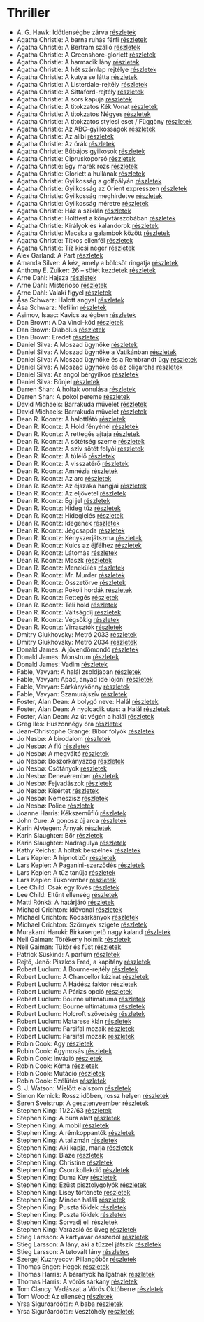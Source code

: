 # Thriller

- A. G. Hawk: Időtlenségbe zárva [részletek](../_details/A.%20G.%20Hawk.md#id_949)
- Agatha Christie: A barna ruhás férfi [részletek](../_details/Agatha%20Christie.md#id_1745)
- Agatha Christie: A Bertram szálló [részletek](../_details/Agatha%20Christie.md#id_1746)
- Agatha Christie: A Greenshore-gloriett [részletek](../_details/Agatha%20Christie.md#id_1762)
- Agatha Christie: A harmadik lány [részletek](../_details/Agatha%20Christie.md#id_1786)
- Agatha Christie: A hét számlap rejtélye [részletek](../_details/Agatha%20Christie.md#id_1748)
- Agatha Christie: A kutya se látta [részletek](../_details/Agatha%20Christie.md#id_1751)
- Agatha Christie: A Listerdale-rejtély [részletek](../_details/Agatha%20Christie.md#id_1753)
- Agatha Christie: A Sittaford-rejtély [részletek](../_details/Agatha%20Christie.md#id_1754)
- Agatha Christie: A sors kapuja [részletek](../_details/Agatha%20Christie.md#id_1755)
- Agatha Christie: A titokzatos Kék Vonat [részletek](../_details/Agatha%20Christie.md#id_1757)
- Agatha Christie: A titokzatos Négyes [részletek](../_details/Agatha%20Christie.md#id_238)
- Agatha Christie: A titokzatos stylesi eset / Függöny [részletek](../_details/Agatha%20Christie.md#id_1758)
- Agatha Christie: Az ABC-gyilkosságok [részletek](../_details/Agatha%20Christie.md#id_1764)
- Agatha Christie: Az alibi [részletek](../_details/Agatha%20Christie.md#id_1765)
- Agatha Christie: Az órák [részletek](../_details/Agatha%20Christie.md#id_1768)
- Agatha Christie: Bűbájos gyilkosok [részletek](../_details/Agatha%20Christie.md#id_1771)
- Agatha Christie: Cipruskoporsó [részletek](../_details/Agatha%20Christie.md#id_1772)
- Agatha Christie: Egy marék rozs [részletek](../_details/Agatha%20Christie.md#id_1773)
- Agatha Christie: Gloriett a hullának [részletek](../_details/Agatha%20Christie.md#id_1777)
- Agatha Christie: Gyilkosság a golfpályán [részletek](../_details/Agatha%20Christie.md#id_1781)
- Agatha Christie: Gyilkosság az Orient expresszen [részletek](../_details/Agatha%20Christie.md#id_1782)
- Agatha Christie: Gyilkosság meghirdetve [részletek](../_details/Agatha%20Christie.md#id_1783)
- Agatha Christie: Gyilkosság méretre [részletek](../_details/Agatha%20Christie.md#id_1784)
- Agatha Christie: Ház a sziklán [részletek](../_details/Agatha%20Christie.md#id_1790)
- Agatha Christie: Holttest a könyvtárszobában [részletek](../_details/Agatha%20Christie.md#id_1791)
- Agatha Christie: Királyok és kalandorok [részletek](../_details/Agatha%20Christie.md#id_1793)
- Agatha Christie: Macska a galambok között [részletek](../_details/Agatha%20Christie.md#id_1795)
- Agatha Christie: Titkos ellenfél [részletek](../_details/Agatha%20Christie.md#id_1756)
- Agatha Christie: Tíz kicsi néger [részletek](../_details/Agatha%20Christie.md#id_79)
- Alex Garland: A Part [részletek](../_details/Alex%20Garland.md#id_1269)
- Amanda Silver: A kéz, amely a bölcsőt ringatja [részletek](../_details/Amanda%20Silver.md#id_952)
- Anthony E. Zuiker: 26 – sötét kezdetek [részletek](../_details/Anthony%20E.%20Zuiker.md#id_666)
- Arne Dahl: Hajsza [részletek](../_details/Arne%20Dahl.md#id_1666)
- Arne Dahl: Misterioso [részletek](../_details/Arne%20Dahl.md#id_1667)
- Arne Dahl: Valaki figyel [részletek](../_details/Arne%20Dahl.md#id_1664)
- Åsa Schwarz: Halott angyal [részletek](../_details/%C3%85sa%20Schwarz.md#id_684)
- Åsa Schwarz: Nefilim [részletek](../_details/%C3%85sa%20Schwarz.md#id_683)
- Asimov, Isaac: Kavics az égben [részletek](../_details/Asimov%2C%20Isaac.md#id_1177)
- Dan Brown: A Da Vinci-kód [részletek](../_details/Dan%20Brown.md#id_1642)
- Dan Brown: Diabolus [részletek](../_details/Dan%20Brown.md#id_1636)
- Dan Brown: Eredet [részletek](../_details/Dan%20Brown.md#id_1669)
- Daniel Silva: A Moszad ügynöke [részletek](../_details/Daniel%20Silva.md#id_810)
- Daniel Silva: A Moszad ügynöke a Vatikánban [részletek](../_details/Daniel%20Silva.md#id_811)
- Daniel Silva: A Moszad ügynöke és a Rembrandt ügy [részletek](../_details/Daniel%20Silva.md#id_812)
- Daniel Silva: A Moszad ügynöke és az oligarcha [részletek](../_details/Daniel%20Silva.md#id_813)
- Daniel Silva: Az angol bérgyilkos [részletek](../_details/Daniel%20Silva.md#id_819)
- Daniel Silva: Bűnjel [részletek](../_details/Daniel%20Silva.md#id_816)
- Darren Shan: A holtak vonulása [részletek](../_details/Darren%20Shan.md#id_277)
- Darren Shan: A pokol pereme [részletek](../_details/Darren%20Shan.md#id_278)
- David Michaels: Barrakuda művelet [részletek](../_details/David%20Michaels.md#id_1450)
- David Michaels: Barrakuda művelet [részletek](../_details/David%20Michaels.md#id_720)
- Dean R. Koontz: A halottlátó [részletek](../_details/Dean%20R.%20Koontz.md#id_1069)
- Dean R. Koontz: A Hold fényénél [részletek](../_details/Dean%20R.%20Koontz.md#id_1074)
- Dean R. Koontz: A rettegés ajtaja [részletek](../_details/Dean%20R.%20Koontz.md#id_1087)
- Dean R. Koontz: A sötétség szeme [részletek](../_details/Dean%20R.%20Koontz.md#id_1100)
- Dean R. Koontz: A szív sötét folyói [részletek](../_details/Dean%20R.%20Koontz.md#id_1098)
- Dean R. Koontz: A túlélő [részletek](../_details/Dean%20R.%20Koontz.md#id_1097)
- Dean R. Koontz: A visszatérő [részletek](../_details/Dean%20R.%20Koontz.md#id_1095)
- Dean R. Koontz: Amnézia [részletek](../_details/Dean%20R.%20Koontz.md#id_1094)
- Dean R. Koontz: Az arc [részletek](../_details/Dean%20R.%20Koontz.md#id_1093)
- Dean R. Koontz: Az éjszaka hangjai [részletek](../_details/Dean%20R.%20Koontz.md#id_1092)
- Dean R. Koontz: Az eljövetel [részletek](../_details/Dean%20R.%20Koontz.md#id_1091)
- Dean R. Koontz: Égi jel [részletek](../_details/Dean%20R.%20Koontz.md#id_1090)
- Dean R. Koontz: Hideg tűz [részletek](../_details/Dean%20R.%20Koontz.md#id_1089)
- Dean R. Koontz: Hideglelés [részletek](../_details/Dean%20R.%20Koontz.md#id_1085)
- Dean R. Koontz: Idegenek [részletek](../_details/Dean%20R.%20Koontz.md#id_1086)
- Dean R. Koontz: Jégcsapda [részletek](../_details/Dean%20R.%20Koontz.md#id_1083)
- Dean R. Koontz: Kényszerjátszma [részletek](../_details/Dean%20R.%20Koontz.md#id_1084)
- Dean R. Koontz: Kulcs az éjfélhez [részletek](../_details/Dean%20R.%20Koontz.md#id_1082)
- Dean R. Koontz: Látomás [részletek](../_details/Dean%20R.%20Koontz.md#id_1081)
- Dean R. Koontz: Maszk [részletek](../_details/Dean%20R.%20Koontz.md#id_1101)
- Dean R. Koontz: Menekülés [részletek](../_details/Dean%20R.%20Koontz.md#id_1080)
- Dean R. Koontz: Mr. Murder [részletek](../_details/Dean%20R.%20Koontz.md#id_1079)
- Dean R. Koontz: Összetörve [részletek](../_details/Dean%20R.%20Koontz.md#id_1078)
- Dean R. Koontz: Pokoli hordák [részletek](../_details/Dean%20R.%20Koontz.md#id_1077)
- Dean R. Koontz: Rettegés [részletek](../_details/Dean%20R.%20Koontz.md#id_1076)
- Dean R. Koontz: Téli hold [részletek](../_details/Dean%20R.%20Koontz.md#id_1075)
- Dean R. Koontz: Váltságdíj [részletek](../_details/Dean%20R.%20Koontz.md#id_1072)
- Dean R. Koontz: Végsőkig [részletek](../_details/Dean%20R.%20Koontz.md#id_1071)
- Dean R. Koontz: Virrasztók [részletek](../_details/Dean%20R.%20Koontz.md#id_1070)
- Dmitry Glukhovsky: Metró 2033 [részletek](../_details/Dmitry%20Glukhovsky.md#id_482)
- Dmitry Glukhovsky: Metró 2034 [részletek](../_details/Dmitry%20Glukhovsky.md#id_355)
- Donald James: A jövendőmondó [részletek](../_details/Donald%20James.md#id_653)
- Donald James: Monstrum [részletek](../_details/Donald%20James.md#id_654)
- Donald James: Vadim [részletek](../_details/Donald%20James.md#id_655)
- Fable, Vavyan: A halál zsoldjában [részletek](../_details/Fable%2C%20Vavyan.md#id_701)
- Fable, Vavyan: Apád, anyád ide lőjön! [részletek](../_details/Fable%2C%20Vavyan.md#id_179)
- Fable, Vavyan: Sárkánykönny [részletek](../_details/Fable%2C%20Vavyan.md#id_1160)
- Fable, Vavyan: Szamurájszív [részletek](../_details/Fable%2C%20Vavyan.md#id_1014)
- Foster, Alan Dean: A bolygó neve: Halál [részletek](../_details/Foster%2C%20Alan%20Dean.md#id_650)
- Foster, Alan Dean: A nyolcadik utas: a Halál [részletek](../_details/Foster%2C%20Alan%20Dean.md#id_649)
- Foster, Alan Dean: Az út végén a halál [részletek](../_details/Foster%2C%20Alan%20Dean.md#id_652)
- Greg Iles: Huszonnégy óra [részletek](../_details/Greg%20Iles.md#id_780)
- Jean-Christophe Grangé: Bíbor folyók [részletek](../_details/Jean-Christophe%20Grang%C3%A9.md#id_621)
- Jo Nesbø: A birodalom [részletek](../_details/Jo%20Nesb%C3%B8.md#id_1735)
- Jo Nesbø: A fiú [részletek](../_details/Jo%20Nesb%C3%B8.md#id_1741)
- Jo Nesbø: A megváltó [részletek](../_details/Jo%20Nesb%C3%B8.md#id_592)
- Jo Nesbø: Boszorkányszög [részletek](../_details/Jo%20Nesb%C3%B8.md#id_412)
- Jo Nesbø: Csótányok [részletek](../_details/Jo%20Nesb%C3%B8.md#id_577)
- Jo Nesbø: Denevérember [részletek](../_details/Jo%20Nesb%C3%B8.md#id_581)
- Jo Nesbø: Fejvadászok [részletek](../_details/Jo%20Nesb%C3%B8.md#id_411)
- Jo Nesbø: Kísértet [részletek](../_details/Jo%20Nesb%C3%B8.md#id_591)
- Jo Nesbø: Nemeszisz [részletek](../_details/Jo%20Nesb%C3%B8.md#id_410)
- Jo Nesbø: Police [részletek](../_details/Jo%20Nesb%C3%B8.md#id_578)
- Joanne Harris: Kékszeműfiú [részletek](../_details/Joanne%20Harris.md#id_1117)
- John Cure: A gonosz új arca [részletek](../_details/John%20Cure.md#id_956)
- Karin Alvtegen: Árnyak [részletek](../_details/Karin%20Alvtegen.md#id_676)
- Karin Slaughter: Bőr [részletek](../_details/Karin%20Slaughter.md#id_599)
- Karin Slaughter: Nadragulya [részletek](../_details/Karin%20Slaughter.md#id_788)
- Kathy Reichs: A holtak beszélnek [részletek](../_details/Kathy%20Reichs.md#id_157)
- Lars Kepler: A hipnotizőr [részletek](../_details/Lars%20Kepler.md#id_1681)
- Lars Kepler: A Paganini-szerződés [részletek](../_details/Lars%20Kepler.md#id_674)
- Lars Kepler: A tűz tanúja [részletek](../_details/Lars%20Kepler.md#id_1677)
- Lars Kepler: Tükörember [részletek](../_details/Lars%20Kepler.md#id_1682)
- Lee Child: Csak egy lövés [részletek](../_details/Lee%20Child.md#id_392)
- Lee Child: Eltűnt ellenség [részletek](../_details/Lee%20Child.md#id_1206)
- Matti Rönkä: A határjáró [részletek](../_details/Matti%20R%C3%B6nk%C3%A4.md#id_671)
- Michael Crichton: Idővonal [részletek](../_details/Michael%20Crichton.md#id_754)
- Michael Crichton: Ködsárkányok [részletek](../_details/Michael%20Crichton.md#id_755)
- Michael Crichton: Szörnyek szigete [részletek](../_details/Michael%20Crichton.md#id_760)
- Murakami Haruki: Birkakergető nagy kaland [részletek](../_details/Murakami%20Haruki.md#id_526)
- Neil Gaiman: Törékeny holmik [részletek](../_details/Neil%20Gaiman.md#id_1436)
- Neil Gaiman: Tükör és füst [részletek](../_details/Neil%20Gaiman.md#id_1434)
- Patrick Süskind: A parfüm [részletek](../_details/Patrick%20S%C3%BCskind.md#id_408)
- Rejtő, Jenő: Piszkos Fred, a kapitány [részletek](../_details/Rejt%C5%91%2C%20Jen%C5%91.md#id_149)
- Robert Ludlum: A Bourne-rejtély [részletek](../_details/Robert%20Ludlum.md#id_30)
- Robert Ludlum: A Chancellor kézirat [részletek](../_details/Robert%20Ludlum.md#id_801)
- Robert Ludlum: A Hádész faktor [részletek](../_details/Robert%20Ludlum.md#id_33)
- Robert Ludlum: A Párizs opció [részletek](../_details/Robert%20Ludlum.md#id_37)
- Robert Ludlum: Bourne ultimátuma [részletek](../_details/Robert%20Ludlum.md#id_31)
- Robert Ludlum: Bourne ultimátuma [részletek](../_details/Robert%20Ludlum.md#id_32)
- Robert Ludlum: Holcroft szövetség [részletek](../_details/Robert%20Ludlum.md#id_34)
- Robert Ludlum: Matarese klán [részletek](../_details/Robert%20Ludlum.md#id_35)
- Robert Ludlum: Parsifal mozaik [részletek](../_details/Robert%20Ludlum.md#id_41)
- Robert Ludlum: Parsifal mozaik [részletek](../_details/Robert%20Ludlum.md#id_42)
- Robin Cook: Agy [részletek](../_details/Robin%20Cook.md#id_85)
- Robin Cook: Agymosás [részletek](../_details/Robin%20Cook.md#id_86)
- Robin Cook: Invázió [részletek](../_details/Robin%20Cook.md#id_92)
- Robin Cook: Kóma [részletek](../_details/Robin%20Cook.md#id_94)
- Robin Cook: Mutáció [részletek](../_details/Robin%20Cook.md#id_98)
- Robin Cook: Szélütés [részletek](../_details/Robin%20Cook.md#id_100)
- S. J. Watson: Mielőtt elalszom [részletek](../_details/S.%20J.%20Watson.md#id_994)
- Simon Kernick: Rossz időben, rossz helyen [részletek](../_details/Simon%20Kernick.md#id_1006)
- Søren Sveistrup: A gesztenyeember [részletek](../_details/S%C3%B8ren%20Sveistrup.md#id_1490)
- Stephen King: 11/22/63 [részletek](../_details/Stephen%20King.md#id_523)
- Stephen King: A búra alatt [részletek](../_details/Stephen%20King.md#id_557)
- Stephen King: A mobil [részletek](../_details/Stephen%20King.md#id_548)
- Stephen King: A rémkoppantók [részletek](../_details/Stephen%20King.md#id_535)
- Stephen King: A talizmán [részletek](../_details/Stephen%20King.md#id_549)
- Stephen King: Aki kapja, marja [részletek](../_details/Stephen%20King.md#id_931)
- Stephen King: Blaze [részletek](../_details/Stephen%20King.md#id_550)
- Stephen King: Christine [részletek](../_details/Stephen%20King.md#id_551)
- Stephen King: Csontkollekció [részletek](../_details/Stephen%20King.md#id_571)
- Stephen King: Duma Key [részletek](../_details/Stephen%20King.md#id_554)
- Stephen King: Ezüst pisztolygolyók [részletek](../_details/Stephen%20King.md#id_572)
- Stephen King: Lisey története [részletek](../_details/Stephen%20King.md#id_546)
- Stephen King: Minden haláli [részletek](../_details/Stephen%20King.md#id_573)
- Stephen King: Puszta földek [részletek](../_details/Stephen%20King.md#id_545)
- Stephen King: Puszta földek [részletek](../_details/Stephen%20King.md#id_845)
- Stephen King: Sorvadj el! [részletek](../_details/Stephen%20King.md#id_469)
- Stephen King: Varázsló és üveg [részletek](../_details/Stephen%20King.md#id_846)
- Stieg Larsson: A kártyavár összedől [részletek](../_details/Stieg%20Larsson.md#id_27)
- Stieg Larsson: A lány, aki a tűzzel játszik [részletek](../_details/Stieg%20Larsson.md#id_26)
- Stieg Larsson: A tetovált lány [részletek](../_details/Stieg%20Larsson.md#id_29)
- Szergej Kuznyecov: Pillangóbőr [részletek](../_details/Szergej%20Kuznyecov.md#id_527)
- Thomas Enger: Hegek [részletek](../_details/Thomas%20Enger.md#id_617)
- Thomas Harris: A bárányok hallgatnak [részletek](../_details/Thomas%20Harris.md#id_1032)
- Thomas Harris: A vörös sárkány [részletek](../_details/Thomas%20Harris.md#id_1031)
- Tom Clancy: Vadászat a Vörös Októberre [részletek](../_details/Tom%20Clancy.md#id_1030)
- Tom Wood: Az ellenség [részletek](../_details/Tom%20Wood.md#id_1011)
- Yrsa Sigurðardóttir: A baba [részletek](../_details/Yrsa%20Sigur%C3%B0ard%C3%B3ttir.md#id_1729)
- Yrsa Sigurðardóttir: Vesztőhely [részletek](../_details/Yrsa%20Sigur%C3%B0ard%C3%B3ttir.md#id_1733)